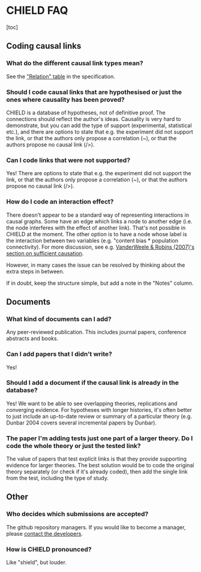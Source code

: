 <h1>CHIELD FAQ</h1>

[toc]

## Coding causal links


### What do the different causal link types mean?

See the ["Relation" table](Help_CausalLinkSpecifications.html#toc_7) in the specification.


### Should I code causal links that are hypothesised or just the ones where causality has been proved?

CHIELD is a database of hypotheses, not of definitive proof.  The connections should reflect the author's ideas. Causality is very hard to demonstrate, but you can add the type of support (experimental, statistical etc.), and there are options to state that e.g. the experiment did not support the link, or that the authors only propose a correlation (~), or that the authors propose no causal link (/>).

### Can I code links that were not supported?

Yes!  There are options to state that e.g. the experiment did not support the link, or that the authors only propose a correlation (~), or that the authors propose no causal link (/>).

### How do I code an interaction effect?

There doesn't appear to be a standard way of representing interactions in causal graphs. Some have an edge which links a node to another edge (i.e. the node interferes with the effect of another link). That's not possible in CHIELD at the moment. The other option is to have a node whose label is the interaction between two variables (e.g. "content bias * population connectivity). For more discussion, see e.g. [VanderWeele & Robins (2007)'s section on sufficient causation](https://academic.oup.com/aje/article/166/9/1096/88564#80869997).

<!--In the case that the two contributing causes amplify each other, not much information is lost by just coding them as having simple links to the effect.  However, when the presence of one effect reverses the effect of another, there seems to be some call to mark this somehow.<-->

However, in many cases the issue can be resolved by thinking about the extra steps in between. 

<!--For example, you could add an extra node called "rate of dispersal", then have:

content bias > rate of dispersal
population connectivity > rate of dispersal
rate of dispersal > time to convergence

"rate of dispersal" might not be an actual parameter in your model, but I'm guessing this is part of the explanation of why these things are connected. -->

If in doubt, keep the structure simple, but add a note in the "Notes" column.

## Documents

### What kind of documents can I add?

Any peer-reviewed publication. This includes journal papers, conference abstracts and books.

### Can I add papers that I didn't write?
Yes!

### Should I add a document if the causal link is already in the database?

Yes! We want to be able to see overlapping theories, replications and converging evidence.   For hypotheses with longer histories, it's often better to just include an up-to-date review or summary of a particular theory (e.g. Dunbar 2004 covers several incremental papers by Dunbar).


### The paper I'm adding tests just one part of a larger theory. Do I code the whole theory or just the tested link?

The value of papers that test explicit links is that they provide supporting evidence for larger theories. The best solution would be to code the original theory separately (or check if it's already coded), then add the single link from the test, including the type of study.

## Other

### Who decides which submissions are accepted?

The github repository managers.  If you would like to become a manager, please [contact the developers](about.html).

### How is CHIELD pronounced?

Like "shield", but louder.






